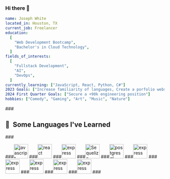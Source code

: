 ### Hi there 👋

<!--
**Joseph-WhiteSWE/Joseph-WhiteSWE** is a ✨ _special_ ✨ repository because its `README.md` (this file) appears on your GitHub profile.

Here are some ideas to get you started:

- 🔭 I’m currently working on ...
- 🌱 I’m currently learning ...
- 👯 I’m looking to collaborate on ...
- 🤔 I’m looking for help with ...
- 💬 Ask me about ...
- 📫 How to reach me: ...
- 😄 Pronouns: ...
- ⚡ Fun fact: ...
-->

```yaml
name: Joseph White
located_in: Houston, TX
current_job: Freelancer
education:
  [
    "Web Development Bootcamp",
    "Bachelor's in Cloud Technology",
  ]
fields_of_interests:
  [
    "Fullstack Development",
    "AI",
    "DevOps",
  ]
currently_learning: ["JavaScript, React, Python, C#"]
2023 Goals: ["Increase familiarity of languages, Create a porfolio website, Create a mobile app"]
2024 First Quarter Goals: ["Secure a +90k engineering position"]
hobbies: ["Comedy", "Gaming", "Art", "Music", "Nature"]
```

###<h2> 🧠 &nbsp;Some Languages I've Learned</h2>
###<p align="left">
###<img src="https://cdn.jsdelivr.net/gh/devicons/devicon/icons/javascript/javascript-original.svg" alt="javascript" width="45" height="45"/>
###<img src="https://cdn.jsdelivr.net/gh/devicons/devicon/icons/react/react-original.svg" alt="react" width="45" height="45"/>
###<img src="https://cdn.jsdelivr.net/gh/devicons/devicon/icons/express/express-original-wordmark.svg" alt="express" width="45" height="45"/>
###<img src="[https://cdn.jsdelivr.net/gh/devicons/devicon/icons/express/express-original-wordmark.svg](https://cdn.jsdelivr.net/gh/devicons/devicon/icons/sequelize/sequelize-original.svg)" alt="Sequelize" width="45" height="45"/>
###<img src="[https://cdn.jsdelivr.net/gh/devicons/devicon/icons/express/express-original-wordmark.svg](https://cdn.jsdelivr.net/gh/devicons/devicon/icons/postgresql/postgresql-original.svg)" alt="postgresql" width="45" height="45"/>
###<img src="https://cdn.jsdelivr.net/gh/devicons/devicon/icons/express/express-original-wordmark.svg" alt="express" width="45" height="45"/>
###<img src="https://cdn.jsdelivr.net/gh/devicons/devicon/icons/express/express-original-wordmark.svg" alt="express" width="45" height="45"/>
###<img src="https://cdn.jsdelivr.net/gh/devicons/devicon/icons/express/express-original-wordmark.svg" alt="express" width="45" height="45"/>
###<img src="https://cdn.jsdelivr.net/gh/devicons/devicon/icons/express/express-original-wordmark.svg" alt="express" width="45" height="45"/>
###<img src="https://cdn.jsdelivr.net/gh/devicons/devicon/icons/express/express-original-wordmark.svg" alt="express" width="45" height="45"/>
###</p>
